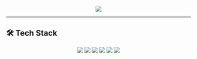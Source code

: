 <!-- HEADER NEON ANIMADO -->
<p align="center">
  <img src="https://capsule-render.vercel.app/api?type=waving&color=0:ff0080,100:7928ca&height=200&section=header&text=👩🏾‍💻+Hello+World+!&fontSize=35&fontColor=fff&animation=twinkling&fontAlignY=35" />
</p>


---

## 🛠️ Tech Stack

<p align="center">
  <!-- Java e tecnologias -->
  <img src="https://skillicons.dev/icons?i=java,spring,maven,gradle" />  
  <!-- Python -->
  <img src="https://skillicons.dev/icons?i=python" />  
  <!-- Ferramentas -->
  <img src="https://skillicons.dev/icons?i=docker" />
  <img src="https://skillicons.dev/icons?i=postman" />
  <img src="https://skillicons.dev/icons?i=grafana" />  
  <!-- C# e .NET -->
  <img src="https://skillicons.dev/icons?i=cs,dotnet" />  
</p>





